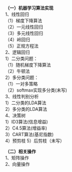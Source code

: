 <b>（一）机器学习算法实现</b><br/>
1、线性回归<br/>
  （1）梯度下降算法<br/>
  （2）一元线性回归<br/>
  （3）多元线性回归<br/>
  （4）岭回归<br/>
  （5）正规方程法<br/>
2、逻辑回归<br/>
    1）二分类问题：<br/>
        （1）随机梯度下降算法<br/>
        （2）牛顿法<br/>
    2）多分类问题：<br/>
        （1）一对多策略<br/>
        （2）softmax实现多分类(未写)<br/>
3、线性判别分析<br/>
    1）二分类的LDA算法<br/>
    2）多分类的LDA算法<br/>
4、决策树<br/>
    1）ID3算法(信息增益)<br/>
    2）C4.5算法(增益率)<br/>
    3）CART算法(基尼指数)<br/>
    4）预剪枝
    5）后剪枝（未写）
    
<b>（二）相关操作</b><br/>
1、矩阵操作<br/>
2、向量操作<br/>
